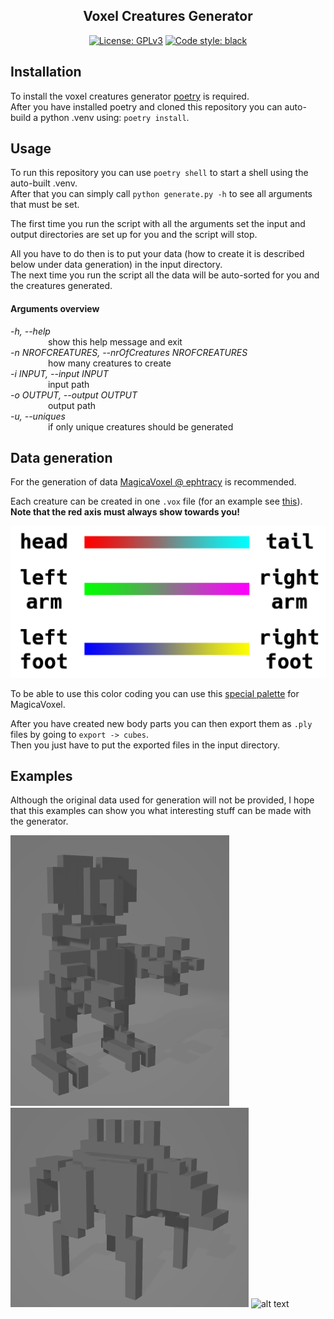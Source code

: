 <h2 align="center">Voxel Creatures Generator</h2>

<p align="center">
<a href="https://github.com/RaulSimpetru/voxel-creatures-generator/blob/main/LICENSE"><img alt="License: GPLv3" src="https://img.shields.io/static/v1?label=license&message=GPLv3&color=informational"></a>
<a href="https://github.com/psf/black"><img alt="Code style: black" src="https://img.shields.io/badge/code%20style-black-000000.svg"></a>
</p>

## Installation

To install the voxel creatures generator [poetry](https://python-poetry.org/docs/) is required.  
After you have installed poetry and cloned this repository you can auto-build a python .venv using: `poetry install`.

## Usage

To run this repository you can use `poetry shell` to start a shell using the auto-built .venv.  
After that you can simply call `python generate.py -h` to see all arguments that must be set. 

The first time you run the script with all the arguments set the input and
output directories are set up for you and the script will stop.  

All you have to do then is to put your data (how to create it is described below under data generation) in
the input directory.   
The next time you run the script all the data will be auto-sorted for you and the creatures generated.

#### Arguments overview

*-h, --help*  
&emsp;&emsp;&emsp;&emsp; show this help message and exit  
*-n NROFCREATURES, --nrOfCreatures NROFCREATURES*  
&emsp;&emsp;&emsp;&emsp; how many creatures to create  
*-i INPUT, --input INPUT*  
&emsp;&emsp;&emsp;&emsp; input path  
*-o OUTPUT, --output OUTPUT*  
&emsp;&emsp;&emsp;&emsp; output path  
*-u, --uniques*  
&emsp;&emsp;&emsp;&emsp; if only unique creatures should be generated

## Data generation

For the generation of data [MagicaVoxel @ ephtracy](https://ephtracy.github.io/#ss-carousel_ss) is recommended. 

Each creature can be created in one `.vox` file (for an example see [this](extra/example.vox)). **Note that the red axis must always show towards you!**

<img src="https://github.com/RaulSimpetru/voxel-creatures-generator/blob/main/extra/docs/body_parts_color_chart.png" alt="alt text"/>

To be able to use this color coding you can use this [special palette](extra/special_pal.png) for MagicaVoxel.

After you have created new body parts you can then export them as `.ply` files by going to `export -> cubes`.  
Then you just have to put the exported files in the input directory.

## Examples
Although the original data used for generation will not be provided, I hope that this examples can show you what 
interesting stuff can be made with the generator.

<img src="https://github.com/RaulSimpetru/voxel-creatures-generator/blob/main/extra/docs/example2.png" alt="alt text"/>
<img src="https://github.com/RaulSimpetru/voxel-creatures-generator/blob/main/extra/docs/example3.png" alt="alt text"/>
<img src="https://github.com/RaulSimpetru/voxel-creatures-generator/blob/main/extra/docs/example4.png" alt="alt text"/>
